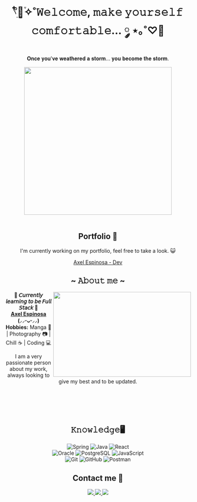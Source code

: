 <body>
  <center>
<h1 align="center">𓍢ִ໋🌷͙֒✧˚𝚆𝚎𝚕𝚌𝚘𝚖𝚎, 𝚖𝚊𝚔𝚎 𝚢𝚘𝚞𝚛𝚜𝚎𝚕𝚏 𝚌𝚘𝚖𝚏𝚘𝚛𝚝𝚊𝚋𝚕𝚎... ༘ ⋆｡˚♡🌼</h1>
  <p align="center">𝐎𝐧𝐜𝐞 𝐲𝐨𝐮'𝐯𝐞 𝐰𝐞𝐚𝐭𝐡𝐞𝐫𝐞𝐝 𝐚 𝐬𝐭𝐨𝐫𝐦... 𝐲𝐨𝐮 𝐛𝐞𝐜𝐨𝐦𝐞 𝐭𝐡𝐞 𝐬𝐭𝐨𝐫𝐦.</p>
  <div align="center">
      <img src="https://media3.giphy.com/media/v1.Y2lkPTc5MGI3NjExZTY5cGx2NWVhdjMxbW83cnBrangwdDRnbXU5c3JnNWp1bXlvcWdibCZlcD12MV9pbnRlcm5hbF9naWZfYnlfaWQmY3Q9Zw/4qdB4dY4xsKWc/giphy.gif" width="400">
  </div>
</br>
<div align="center">
  <h2>Portfolio 💼</h2>
  <div>
    <p> I'm currently working on my portfolio, feel free to take a look. 😺 </p>
    <a href="https://portfolio-psi-inky-75.vercel.app/"> Axel Espinosa - Dev </a>
  </div>
  
</div>  

<h2 align="center">~ 𝙰𝚋𝚘𝚞𝚝 𝚖𝚎 ~</h2>
<div align="center">
    <img src="https://media1.tenor.com/m/HrRI4Jh1itUAAAAC/inoue-takina-inoue.gif" align="right" width="373.5px" height="230.5px">    
</div>
<p align="center">
    <b>💜 𝘊𝘶𝘳𝘳𝘦𝘯𝘵𝘭𝘺 𝘭𝘦𝘢𝘳𝘯𝘪𝘯𝘨 𝘵𝘰 𝘣𝘦 𝘍𝘶𝘭𝘭 𝘚𝘵𝘢𝘤𝘬 💜</b><br>
    <b><a href="https://github.com/InozaAki">Axel Espinosa</a> (⸝⸝ᵕᴗᵕ⸝⸝)</b><br>
    <b>Hobbies:</b> Manga 📕 | Photography 📷 | Chill ☕ | Coding 💻
  <p align="center">I am a very passionate person about my work, always looking to give my best and to be updated.</p> </br>
  <br>
</p>
<br>
<h2 align="center">𝙺𝚗𝚘𝚠𝚕𝚎𝚍𝚐𝚎🖥️</h2>
<div align="center">
  
  ![Spring](https://img.shields.io/badge/spring-%236DB33F.svg?style=for-the-badge&logo=spring&logoColor=white)
  ![Java](https://img.shields.io/badge/java-%23ED8B00.svg?style=for-the-badge&logo=openjdk&logoColor=white)
  ![React](https://img.shields.io/badge/react-%2320232a.svg?style=for-the-badge&logo=react&logoColor=%2361DAFB)
  <br>
  ![Oracle](https://img.shields.io/badge/Oracle-F80000?style=for-the-badge&logo=oracle&logoColor=white)
  ![PostgreSQL](https://img.shields.io/badge/PostgreSQL-%23316192.svg?style=for-the-badge&logo=postgresql&logoColor=white)
  ![JavaScript](https://img.shields.io/badge/JavaScript-323330?style=for-the-badge&logo=javascript&logoColor=F7DF1E)
  <br>
  ![Git](https://img.shields.io/badge/git-%23F05033.svg?style=for-the-badge&logo=git&logoColor=white)
  ![GitHub](https://img.shields.io/badge/github-%23121011.svg?style=for-the-badge&logo=github&logoColor=white)
  ![Postman](https://img.shields.io/badge/Postman-%23FF6C37.svg?style=for-the-badge&logo=postman&logoColor=white)

</div>
<h2 align="center">Contact me 📧</h2>
<p>
  <div align="center">
    <a href="https://mail.google.com/mail/?view=cm&fs=1&to=axelespinoza887@gmail.com"> <img src="https://img.shields.io/badge/Gmail-D14836?style=for-the-badge&logo=gmail&logoColor=white"> </a>
    <a href="https://discordapp.com/users/843290256890396712"> <img src="https://img.shields.io/badge/Discord-5865F2?style=for-the-badge&logo=discord&logoColor=white"> </a>
    <a href="https://www.linkedin.com/in/axel-antonio-espinosa-espinoza-564035264/"> <img src="https://img.shields.io/badge/linkedin-%230077B5.svg?style=for-the-badge&logo=linkedin&logoColor=white"> </a> 
  </div>
</p>
 </center>
</body>
